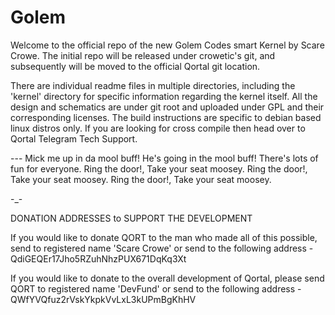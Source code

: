# Golem

Welcome to the official repo of the new Golem Codes smart Kernel by Scare Crowe. The initial repo will be released under crowetic's git, and subsequently will be moved to the official Qortal git location.

There are individual readme files in multiple directories, including the 'kernel' directory for specific information regarding the kernel itself. All the design and schematics are under git root and uploaded under GPL and their corresponding licenses. The build instructions are specific to debian based linux distros only. If you are looking for cross compile then head over to Qortal Telegram Tech Support.

--- Mick me up in da mool buff! He's going in the mool buff! There's lots of fun for everyone. Ring the door!, Take your seat moosey. Ring the door!, Take your seat moosey. Ring the door!, Take your seat moosey.

-_-



DONATION ADDRESSES to SUPPORT THE DEVELOPMENT


If you would like to donate QORT to the man who made all of this possible, send to registered name 'Scare Crowe' or send to the following address - QdiGEQEr17Jho5RZuhNhzPUX671DqKq3Xt

If you would like to donate to the overall development of Qortal, please send QORT to registered name 'DevFund' or send to the following address - QWfYVQfuz2rVskYkpkVvLxL3kUPmBgKhHV
